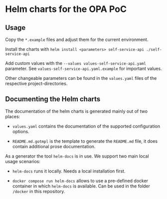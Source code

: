 
# Helm charts for the OPA PoC


## Usage

Copy the `*.example` files and adjust them for the current environment.

Install the charts with
`helm install <parameters> self-service-api ./self-service-api`

Add custom values with the
`--values values-self-service-api.yaml`
parameter.
See
`values-self-service-api.yaml.example`
for important values.

Other changeable parameters can be found in the `values.yaml`
files of the respective project-directories.


## Documenting the Helm charts


The documentation of the helm charts is generated mainly out of two places:

- `values.yaml` contains the documentation of the supported configuration
  options.

- `README.md.gotmpl` is the template to generate the `README.md` file, it does
  contain additional prose documentation.

As a generator the tool `helm-docs` is in use. We support two main local usage scenarios:

- `helm-docs` runs it locally. Needs a local installation first.

- `docker compose run helm-docs` allows to use a pre-defined docker container in
  which `helm-docs` is available. Can be used in the folder `/docker` in this
  repository.
